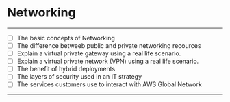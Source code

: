 # Networking
****
- [ ] The basic concepts of Networking
- [ ] The difference betweeb public and private networking recources
- [ ] Explain a virtual private gateway using a real life scenario. 
- [ ] Explain a virtual private network (VPN) using a real life scenario.
- [ ] The benefit of hybrid deployments
- [ ] The layers of security used in an IT strategy
- [ ] The services customers use to interact with AWS Global Network
****
